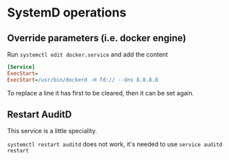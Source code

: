 # SystemD operations

## Override parameters (i.e. docker engine)

Run `systemctl edit docker.service` and add the content

```ini
[Service]
ExecStart=
ExecStart=/usr/bin/dockerd -H fd:// --dns 8.8.8.8
```

To replace a line it has first to be cleared, then it can be set again.

## Restart AuditD

This service is a little speciality.

`systemctl restart auditd` does not work, it's needed to use `service auditd restart`
